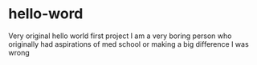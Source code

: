 # hello-word
Very original hello world first project
I am a very boring person 
who originally had aspirations of med school or 
making a big difference
I was wrong
